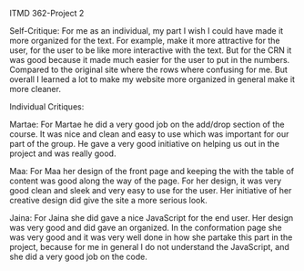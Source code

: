 ITMD 362-Project 2

 Self-Critique:
 For me as an individual, my part I wish I could have made it more organized for the text. For example, make it more attractive for the user, for the user to be like more interactive with the text. But for the CRN it was good because it made much easier for the user to put in the numbers. Compared to the original site where the rows where confusing for me. But overall I learned a lot to make my website more organized in general make it more cleaner.

Individual Critiques:

Martae: For Martae he did  a very good job on the add/drop section of the course. It was nice and clean and easy to use which was important for our part of the group. He gave a very good initiative on helping us out in the project and was really good.

Maa: For Maa her design of the front page and keeping the with the table of content was good along the way of the page. For her design, it was very good clean and sleek and very easy to use for the user. Her initiative of her creative design did give the site a more serious look.

Jaina: For Jaina she did gave a nice JavaScript for the end user. Her design was very good and did gave an organized. In the conformation page she was very good and it was very well done in how she partake this part in the project, because for me in general I do not understand the JavaScript, and she did a very good job on the code.

 
 
